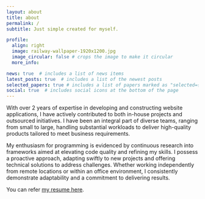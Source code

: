 ```yaml
---
layout: about
title: about
permalink: /
subtitle: Just simple created for myself.

profile:
  align: right
  image: railway-wallpaper-1920x1200.jpg
  image_circular: false # crops the image to make it circular
  more_info: 

news: true  # includes a list of news items
latest_posts: true  # includes a list of the newest posts
selected_papers: true # includes a list of papers marked as "selected={true}"
social: true  # includes social icons at the bottom of the page
---
```


With over 2 years of expertise in developing and constructing website applications, I have actively contributed to both in-house projects and outsourced initiatives. I have been an integral part of diverse teams, ranging from small to large, handling substantial workloads to deliver high-quality products tailored to meet business requirements. 

My enthusiasm for programming is evidenced by continuous research into frameworks aimed at elevating code quality and refining my skills. I possess a proactive approach, adapting swiftly to new projects and offering technical solutions to address challenges. Whether working independently from remote locations or within an office environment, I consistently demonstrate adaptability and a commitment to delivering results.

You can refer [my resume here](/cv).
